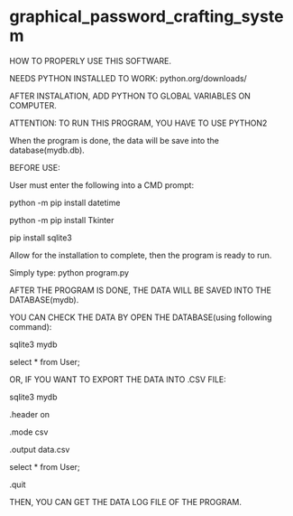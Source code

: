# graphical_password_crafting_system

HOW TO PROPERLY USE THIS SOFTWARE.

NEEDS PYTHON INSTALLED TO WORK: python.org/downloads/

AFTER INSTALATION, ADD PYTHON TO GLOBAL VARIABLES ON COMPUTER.

ATTENTION: TO RUN THIS PROGRAM, YOU HAVE TO USE PYTHON2

When the program is done, the data will be save into the database(mydb.db).

BEFORE USE:

User must enter the following into a CMD prompt:

python -m pip install datetime

python -m pip install Tkinter

pip install sqlite3

Allow for the installation to complete, then the program is ready to run.

Simply type: python program.py

AFTER THE PROGRAM IS DONE, THE DATA WILL BE SAVED INTO THE DATABASE(mydb).

YOU CAN CHECK THE DATA BY OPEN THE DATABASE(using following command):

sqlite3 mydb

select * from User;

OR, IF YOU WANT TO EXPORT THE DATA INTO .CSV FILE:

sqlite3 mydb

.header on

.mode csv

.output data.csv

select * from User;

.quit

THEN, YOU CAN GET THE DATA LOG FILE OF THE PROGRAM.
